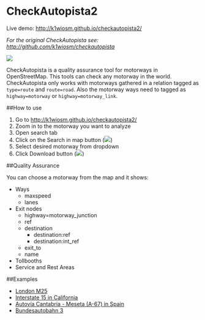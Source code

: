 # CheckAutopista2

Live demo: http://k1wiosm.github.io/checkautopista2/

_For the original CheckAutopista see: http://github.com/k1wiosm/checkautopista_

![](https://raw.githubusercontent.com/k1wiosm/checkautopista2/master/img/readme/example.png)

CheckAutopista is a quality assurance tool for motorways in OpenStreetMap. This tools can check any motorway in the world. CheckAutopista only works with motorways gathered in a relation tagged as ```type=route``` and ```route=road```. Also the motorway ways need to tagged as ```highway=motorway``` or ```highway=motorway_link```.

##How to use

1. Go to http://k1wiosm.github.io/checkautopista2/
2. Zoom in to the motorway you want to analyze
3. Open search tab
4. Click on the Search in map button (![](https://raw.githubusercontent.com/k1wiosm/checkautopista2/master/img/readme/search_in_map.png))
5. Select desired motorway from dropdown
6. Click Download button (![](https://raw.githubusercontent.com/k1wiosm/checkautopista2/master/img/readme/download.png))

##Quality Assurance

You can choose a motorway from the map and it shows:

* Ways
  * maxspeed
  * lanes
* Exit nodes
  * highway=motorway_junction 
  * ref
  * destination
    * destination:ref
    * destination:int_ref
  * exit_to
  * name
* Tollbooths
* Service and Rest Areas

##Examples

* [London M25](http://k1wiosm.github.io/checkautopista2/?id=106164&lat=51.5049&lon=-0.3948&z=10)
* [Interstate 15 in California](http://k1wiosm.github.io/checkautopista2/?id=2211488&lat=34.1868&lon=-117.8146&z=8)
* [Autovía Cantabria - Meseta (A-67) in Spain](http://k1wiosm.github.io/checkautopista2/?id=4071813&lat=42.8629&lon=-4.4206&z=9)
* [Bundesautobahn 3](http://k1wiosm.github.io/checkautopista2/?id=2925465&lat=50.1875&lon=7.5641&z=7)
